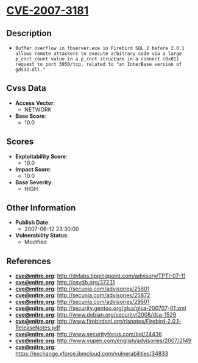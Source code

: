 
# [CVE-2007-3181](http://dvlabs.tippingpoint.com/advisory/TPTI-07-11)

## Description

- `Buffer overflow in fbserver.exe in Firebird SQL 2 before 2.0.1 allows remote attackers to execute arbitrary code via a large p_cnct_count value in a p_cnct structure in a connect (0x01) request to port 3050/tcp, related to "an InterBase version of gds32.dll."`

## Cvss Data

- **Access Vector**:
  - NETWORK
- **Base Score**:
  - 10.0

## Scores

- **Exploitability Score**:
  - 10.0
- **Impact Score**:
  - 10.0
- **Base Severity**:
  - HIGH

## Other Information

- **Publish Date**:
  - 2007-06-12 23:30:00
- **Vulnerability Status**:
  - Modified

## References

- **cve@mitre.org**: http://dvlabs.tippingpoint.com/advisory/TPTI-07-11
- **cve@mitre.org**: http://osvdb.org/37231
- **cve@mitre.org**: http://secunia.com/advisories/25601
- **cve@mitre.org**: http://secunia.com/advisories/25872
- **cve@mitre.org**: http://secunia.com/advisories/29501
- **cve@mitre.org**: http://security.gentoo.org/glsa/glsa-200707-01.xml
- **cve@mitre.org**: http://www.debian.org/security/2008/dsa-1529
- **cve@mitre.org**: http://www.firebirdsql.org/rlsnotes/Firebird-2.0.1-ReleaseNotes.pdf
- **cve@mitre.org**: http://www.securityfocus.com/bid/24436
- **cve@mitre.org**: http://www.vupen.com/english/advisories/2007/2149
- **cve@mitre.org**: https://exchange.xforce.ibmcloud.com/vulnerabilities/34833
